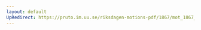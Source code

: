 ```yaml
---
layout: default
UpRedirect: https://pruto.im.uu.se/riksdagen-motions-pdf/1867/mot_1867__ak__141/mot_1867__ak__141-001.pdf
---
```


